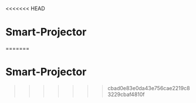 <<<<<<< HEAD
# Smart-Projector
=======
# Smart-Projector
>>>>>>> cbad0e83e0da43e756cae2219c83229cbaf4810f
